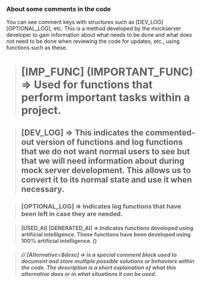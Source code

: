 ### About some comments in the code
You can see comment keys with structures such as [DEV_LOG] [OPTIONAL_LOG], etc. This is a method developed by the mockserver developer to gain information about what needs to be done and what does not need to be done when reviewing the code for updates, etc., using functions such as these.

> # [IMP_FUNC] (IMPORTANT_FUNC) =>  Used for functions that perform important tasks within a project.

> ## [DEV_LOG] => This indicates the commented-out version of functions and log functions that we do not want normal users to see but that we will need information about during mock server development. This allows us to convert it to its normal state and use it when necessary.

> ### [OPTIONAL_LOG] => Indicates log functions that have been left in case they are needed.

> #### [USED_AI] [GENERATED_AI] => Indicates functions developed using artificial intelligence. These functions have been developed using 100% artificial intelligence. ()

> ##### // [Alternative=$desc] => is a special comment block used to document and store multiple possible solutions or behaviors within the code. The description is a short explanation of what this alternative does or in what situations it can be used.